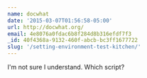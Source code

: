 ```yaml
---
name: docwhat
date: '2015-03-07T01:56:58-05:00'
url: http://docwhat.org/
email: 4e8076a0fdac6b8f284d8b316efdf7f3
_id: 40f4368a-9132-460f-abcb-bc3ff1677722
slug: '/setting-environment-test-kitchen/'
---
```


I'm not sure I understand. Which script?
